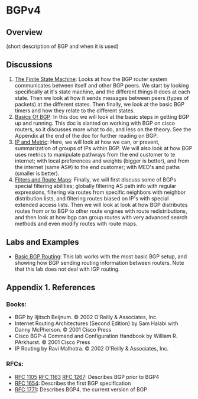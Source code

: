 # BGPv4

## Overview
(short description of BGP and when it is used)

## Discussions
1. [The Finite State Machine](bgp-the-finite-state-machine.md): Looks at how the BGP router system communicates between itself and other BGP peers. We start by looking specifically at it's state machine, and the different things it does at each state. Then we look at how it sends messages between peers (types of packets) at the different states. Then finally, we look at the basic BGP timers and how they relate to the different states.
2. [Basics Of BGP](): In this doc we will look at the basic steps in getting BGP up and running. This doc is slanted on working with BGP on cisco routers, so it discusses more what to do, and less on the theory. See the Appendix at the end of the doc for further reading on BGP.
3. [IP and Metric](): Here, we will look at how we can, or prevent, summarization of groups of IPs within BGP. We will also look at how BGP uses metrics to manipulate pathways from the end customer to te internet; with local preferences and weights (bigger is better), and from the internet (same AS#) to the end customer; with MED's and paths (smaller is better).
4. [Filters and Route Maps](): Finally, we will first discuss some of BGPs special filtering abilities; globally filtering AS path info with regular expressions, filtering via routes from specific neighbors with neighbor distribution lists, and filtering routes biased on IP's with special extended access lists. Then we will look at look at how BGP distributes routes from or to BGP to other route engines with route redistributions, and then look at how bgp can group routes with very advanced search methods and even modify routes with route maps.

## Labs and Examples
- [Basic BGP Routing](bgp-routing-basic.md): This lab works with the most basic BGP setup, and showing how BGP sending routing information between routers. Note that this lab does not deal with IGP routing.

## Appendix 1. References
###  Books:
- BGP by Iljitsch Beijnum. © 2002 O'Reilly & Associates, Inc.
- Internet Routing Architectures (Second Edition) by Sam Halabi with Danny McPherson. © 2001 Cisco Press
- Cisco BGP-4 Command and Configuration Handbook by William R. PArkhurst. © 2001 Cisco Press
- IP Routing by Ravi Malhotra. © 2002 O'Reilly & Associates, Inc.
### RFCs:
- [RFC 1105](http://www.faqs.org/rfcs/rfc1105.html) [RFC 1163](http://www.faqs.org/rfcs/rfc1163.html) [RFC 1267](http://www.faqs.org/rfcs/rfc1267.html): Describes BGP prior to BGP4
- [RFC 1654](http://www.faqs.org/rfcs/rfc1654.html): Describes the first BGP specification
- [RFC 1771](http://www.faqs.org/rfcs/rfc1771.html): Describes BGP4, the current version of BGP
